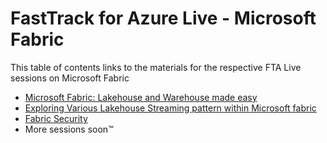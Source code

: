 # FastTrack for Azure Live - Microsoft Fabric

This table of contents links to the materials for the respective FTA Live sessions on Microsoft Fabric

- [Microsoft Fabric: Lakehouse and Warehouse made easy](./lakehouse-warehouse-made-easy/readme.md)
- [Exploring Various Lakehouse Streaming pattern within Microsoft fabric](./Exploring-various-Lakehouse-Streaming-patterns-within-Microsoft-Fabric)
- [Fabric Security](./fabric-security)
- More sessions soon™